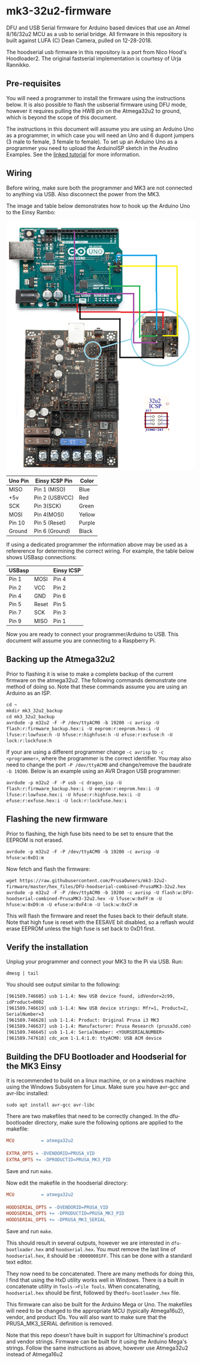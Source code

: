 # mk3-32u2-firmware

DFU and USB Serial firmware for Arduino based devices that use an Atmel 8/16/32u2 MCU as a usb to serial bridge.  All firmware in this repository is built against LUFA (C) Dean Camera, pulled on 12-28-2018.

The hoodserial usb firmware in this repository is a port from Nico Hood's Hoodloader2.  The original fastserial implementation is courtesy of Urja Rannikko.

Pre-requisites
--------------

You will need a programmer to install the firmware using the instructions below.  It is also possible to flash the usbserial firmware using DFU mode, however it requires pulling the HWB pin on the Atmega32u2 to ground, which is beyond the scope of this document.

The instructions in this document will assume you are using an Arduino Uno as a programmer, in which case you will need an Uno and 6 dupont jumpers (3 male to female, 3 female to female).  To set up an Arduino Uno as a programmer you need to upload the ArduinoISP sketch in the Arudino Examples.  See the [linked tutorial](https://www.arduino.cc/en/tutorial/arduinoISP) for more information.

Wiring
------

Before wiring, make sure both the programmer and MK3 are not connected to anything via USB.  Also disconnect the power from the MK3.

The image and table below demonstrates how to hook up the Arduino Uno to the Einsy Rambo:

![alt text](./images/einsy_uno.png "Einsy Uno Connection")

| Uno Pin | Einsy ICSP Pin | Color |
|---------|-----------|-------|
| MISO | Pin 1 (MISO) | Blue |
| +5v | Pin 2 (USBVCC) | Red |
| SCK | Pin 3(SCK) | Green |
| MOSI | Pin 4(MOSI) | Yellow |
| Pin 10  | Pin 5 (Reset)| Purple |
| Ground | Pin 6 (Ground) | Black |

If using a dedicated programmer the information above may be used as a refererence for determining the correct wiring.  For example, the table below shows USBasp connections:

| USBasp | | Einsy ICSP|
|--------|-|-----------|
| Pin 1 | MOSI | Pin 4 |
| Pin 2 | VCC | Pin 2 |
| Pin 4 | GND | Pin 6 |
| Pin 5 | Reset  | Pin 5 |
| Pin 7 | SCK | Pin 3 |
| Pin 9 | MISO | Pin 1|

Now you are ready to connect your programmer/Arduino to USB.  This document will assume you are connecting to a Raspberry Pi.

Backing up the Atmega32u2
--------------------------

Prior to flashing it is wise to make a complete backup of the current firmware on the atmega32u2.  The following commands demonstrate one method of doing so. Note that these commands assume you are using an Arduino as an ISP.

```
cd ~
mkdir mk3_32u2_backup
cd mk3_32u2_backup
avrdude -p m32u2 -F -P /dev/ttyACM0 -b 19200 -c avrisp -U flash:r:firmware_backup.hex:i -U eeprom:r:eeprom.hex:i -U lfuse:r:lowfuse:h -U hfuse:r:highfuse:h -U efuse:r:exfuse:h -U lock:r:lockfuse:h
```

If your are using a different programmer change `-c avrisp` to `-c <programmer>`, where the programmer is the correct identifier.  You may also need to change the port `-P /dev/ttyACM0` and change/remove the baudrate `-b 19200`. Below is an example using an AVR Dragon USB programmer:
```
avrdude -p m32u2 -F -P usb -c dragon_isp -U flash:r:firmware_backup.hex:i -U eeprom:r:eeprom.hex:i -U lfuse:r:lowfuse.hex:i -U hfuse:r:highfuse.hex:i -U efuse:r:exfuse.hex:i -U lock:r:lockfuse.hex:i
```

Flashing the new firmware
--------------------------

Prior to flashing, the high fuse bits need to be set to ensure that the EEPROM is not erased.

```
avrdude -p m32u2 -F -P /dev/ttyACM0 -b 19200 -c avrisp -U hfuse:w:0xD1:m
```

Now fetch and flash the firmware:

```
wget https://raw.githubusercontent.com/PrusaOwners/mk3-32u2-firmware/master/hex_files/DFU-hoodserial-combined-PrusaMK3-32u2.hex
avrdude -p m32u2 -F -P /dev/ttyACM0 -b 19200 -c avrisp -U flash:w:DFU-hoodserial-combined-PrusaMK3-32u2.hex -U lfuse:w:0xFF:m -U hfuse:w:0xD9:m -U efuse:w:0xF4:m -U lock:w:0xCF:m
```

This will flash the firmware and reset the fuses back to their default state.  Note that high fuse is reset with the EESAVE bit disabled, so a reflash would erase EEPROM unless the high fuse is set back to 0xD1 first.

Verify the installation
-----------------------
Unplug your programmer and connect your MK3 to the Pi via USB.  Run:

```
dmesg | tail
```

You should see output similar to the following:

```
[961589.746605] usb 1-1.4: New USB device found, idVendor=2c99, idProduct=0002
[961589.746619] usb 1-1.4: New USB device strings: Mfr=1, Product=2, SerialNumber=3
[961589.746628] usb 1-1.4: Product: Original Prusa i3 MK3
[961589.746637] usb 1-1.4: Manufacturer: Prusa Research (prusa3d.com)
[961589.746645] usb 1-1.4: SerialNumber: <YOURSERIALNUMBER>
[961589.747618] cdc_acm 1-1.4:1.0: ttyACM0: USB ACM device
```

Building the DFU Bootloader and Hoodserial for the MK3 Einsy
------------------------------------------------------------
It is recommended to build on a linux machine, or on a windows machine using the Windows Subsystem for Linux.  Make sure you have avr-gcc and avr-libc installed:
```
sudo apt install avr-gcc avr-libc
```

There are two makefiles that need to be correctly changed. In the dfu-bootloader directory, make sure the following options are applied to the makefile:

```makefile
MCU          = atmega32u2

EXTRA_OPTS = -DVENDORID=PRUSA_VID
EXTRA_OPTS += -DPRODUCTID=PRUSA_MK3_PID
```

Save and run `make`.

Now edit the makefile in the hoodserial directory:

```makefile
MCU          = atmega32u2

HOODSERIAL_OPTS = -DVENDORID=PRUSA_VID
HOODSERIAL_OPTS += -DPRODUCTID=PRUSA_MK3_PID
HOODSERIAL_OPTS += -DPRUSA_MK3_SERIAL
```

Save and run `make`.

This should result in several outputs, however we are interested in `dfu-bootloader.hex` and `hoodserial.hex`.  You must remove the last line of `hoodserial.hex`, it should be `:00000001FF`.  This can be done with a standard text editor.

They now need to be concatenated. There are many methods for doing this, I find that using the HxD utility works well in Windows.  There is a built in concatenate utility in `Tools->File Tools`.  When concatenating, `hoodserial.hex` should be first, followed by the`dfu-bootloader.hex` file.

This firmware can also be built for the Arduino Mega or Uno.  The makefiles will need to be changed to the appropriate MCU (typically Atmega16u2), vendor, and product IDs. You will also want to make sure that the PRUSA_MK3_SERIAL definition is removed.

Note that this repo doesn't have built in support for Ultimachine's product and vendor strings.  Firmware can be built for it using the Arduino Mega's strings.  Follow the same instructions as above, however use Atmega32u2 instead of Atmega16u2